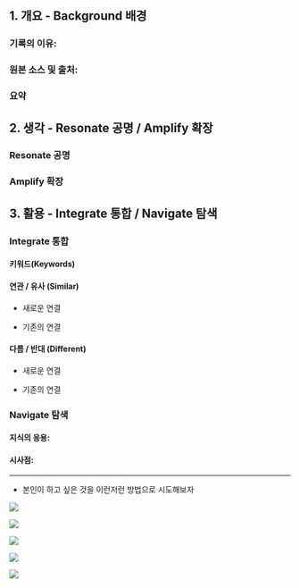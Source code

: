 ## 1. 개요 - Background 배경
### 기록의 이유:


### 원본 소스 및 출처:



### 요약




## 2. 생각 - Resonate 공명 / Amplify 확장
### Resonate 공명

### Amplify 확장



## 3. 활용 - Integrate 통합 / Navigate 탐색

### Integrate 통합
#### 키워드(Keywords)


#### 연관 / 유사 (Similar)
- 새로운 연결


- 기존의 연결


#### 다름 / 반대 (Different)
- 새로운 연결


- 기존의 연결


### Navigate 탐색
#### 지식의 응용:



#### 시사점:




---

- 본인이 하고 싶은 것을 이런저런 방법으로 시도해보자


![](https://i.imgur.com/MuAYi9F.png)


![](https://i.imgur.com/lfmBdRi.png)


![](https://i.imgur.com/lALgl9U.png)

![](https://i.imgur.com/4v2Ik53.png)


![](https://i.imgur.com/nCJm6Jj.png)
